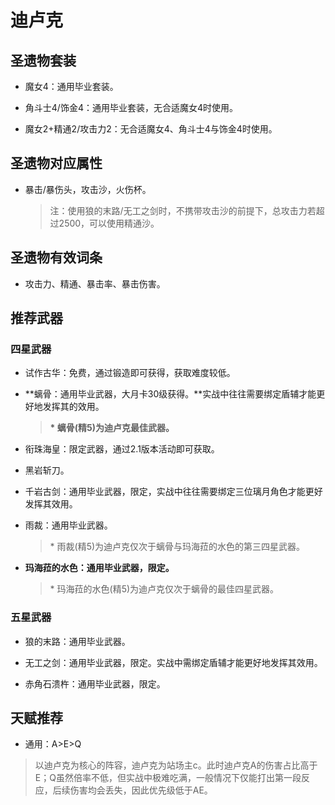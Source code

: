 # 迪卢克

## 圣遗物套装  

- 魔女4：通用毕业套装。  

- 角斗士4/饰金4：通用毕业套装，无合适魔女4时使用。  

- 魔女2+精通2/攻击力2：无合适魔女4、角斗士4与饰金4时使用。  

## 圣遗物对应属性  

- 暴击/暴伤头，攻击沙，火伤杯。  

  > 注：使用狼的末路/无工之剑时，不携带攻击沙的前提下，总攻击力若超过2500，可以使用精通沙。  

## 圣遗物有效词条  

- 攻击力、精通、暴击率、暴击伤害。  

## 推荐武器  

### 四星武器  

- 试作古华：免费，通过锻造即可获得，获取难度较低。  

- **螭骨：通用毕业武器，大月卡30级获得。**实战中往往需要绑定盾辅才能更好地发挥其的效用。  

  > **\* 螭骨(精5)为迪卢克最佳武器。**  

- 衔珠海皇：限定武器，通过2.1版本活动即可获取。  

- 黑岩斩刀。  

- 千岩古剑：通用毕业武器，限定，实战中往往需要绑定三位璃月角色才能更好发挥其效用。  

- 雨裁：通用毕业武器。  

  > \* 雨裁(精5)为迪卢克仅次于螭骨与玛海菈的水色的第三四星武器。  

- **玛海菈的水色：通用毕业武器，限定。**

  > \* 玛海菈的水色(精5)为迪卢克仅次于螭骨的最佳四星武器。  

### 五星武器  

- 狼的末路：通用毕业武器。  

- 无工之剑：通用毕业武器，限定。实战中需绑定盾辅才能更好地发挥其效用。  

- 赤角石溃杵：通用毕业武器，限定。

## 天赋推荐  

- 通用：A>E>Q  

> 以迪卢克为核心的阵容，迪卢克为站场主c。此时迪卢克A的伤害占比高于E；Q虽然倍率不低，但实战中极难吃满，一般情况下仅能打出第一段反应，后续伤害均会丢失，因此优先级低于AE。  
